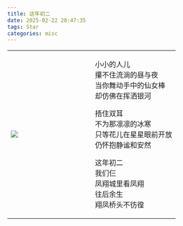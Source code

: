 ```yaml
---
title: 这年初二
date: 2025-02-22 20:47:35
tags: Star
categories: misc
---
```


<table>
<tr>
<td width="50%">
<img src="/images/chuer/fireworks.gif">
</td>
<td width="50%">

小小的人儿<br>
攥不住流淌的昼与夜<br>
当你舞动手中的仙女棒<br>
却仿佛在挥洒银河

捂住双耳<br>
不为那凛凛的冰寒<br>
只等花儿在星星眼前开放<br>
仍怀抱静谧和安然

这年初二<br>
我们仨<br>
凤翔城里看凤翔<br>
往后余生<br>
翔凤桥头不彷徨
</td>
</tr>
</table>
